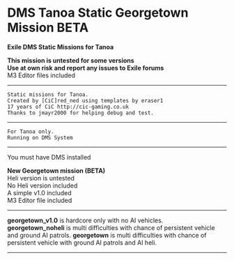 # DMS Tanoa Static Georgetown Mission BETA
<b>Exile DMS Static Missions for Tanoa</b><br>

<b>This mission is untested for some versions</b><br>
<b>Use at own risk and report any issues to Exile forums</b><br>
M3 Editor files included<br>

*******************************************************
	Static missions for Tanoa.
	Created by [CiC]red_ned using templates by eraser1 
	17 years of CiC http://cic-gaming.co.uk
	Thanks to jmayr2000 for helping debug and test.
*******************************************************
	For Tanoa only.
	Running on DMS System
*******************************************************
You must have DMS installed<br>

<b>New Georgetown mission (BETA)</b><br>
Heli version is untested<br>
No Heli version included<br>
A simple v1.0 included<br>
M3 Editor file included<br>


*******************************************************
<b>georgetown_v1.0</b> is hardcore only with no AI vehicles.<br>
<b>georgetown_noheli</b> is multi difficulties with chance of persistent vehicle and ground AI patrols.
<b>georgetown</b> is multi difficulties with chance of persistent vehicle with ground AI patrols and AI heli.
*******************************************************